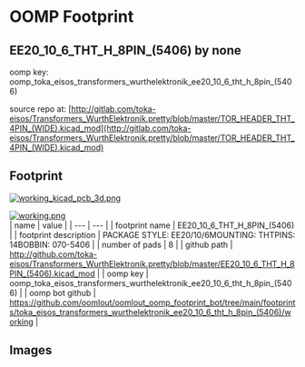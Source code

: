 # OOMP Footprint  
## EE20_10_6_THT_H_8PIN_(5406)  by none  
  
oomp key: oomp_toka_eisos_transformers_wurthelektronik_ee20_10_6_tht_h_8pin_(5406)  
  
source repo at: [http://gitlab.com/toka-eisos/Transformers_WurthElektronik.pretty/blob/master/TOR_HEADER_THT_4PIN_(WIDE).kicad_mod](http://gitlab.com/toka-eisos/Transformers_WurthElektronik.pretty/blob/master/TOR_HEADER_THT_4PIN_(WIDE).kicad_mod)  
## Footprint  
  
[![working_kicad_pcb_3d.png](working_kicad_pcb_3d_600.png)](working_kicad_pcb_3d.png)  
  
[![working.png](working_600.png)](working.png)  
| name | value | 
| --- | --- | 
| footprint name | EE20_10_6_THT_H_8PIN_(5406) | 
| footprint description | PACKAGE STYLE: EE20/10/6MOUNTING: THTPINS: 14BOBBIN: 070-5406 | 
| number of pads | 8 | 
| github path | http://github.com/toka-eisos/Transformers_WurthElektronik.pretty/blob/master/EE20_10_6_THT_H_8PIN_(5406).kicad_mod | 
| oomp key | oomp_toka_eisos_transformers_wurthelektronik_ee20_10_6_tht_h_8pin_(5406) | 
| oomp bot github | https://github.com/oomlout/oomlout_oomp_footprint_bot/tree/main/footprints/toka_eisos_transformers_wurthelektronik_ee20_10_6_tht_h_8pin_(5406)/working | 
## Images  
